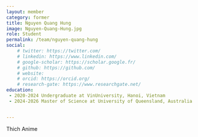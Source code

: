 ```yaml
---
layout: member
category: former
title: Nguyen Quang Hung
image: Nguyen-Quang-Hung.jpg
role: Student
permalink: /team/nguyen-quang-hung
social:
    # twitter: https://twitter.com/
    # linkedin: https://www.linkedin.com/
    # google-scholar: https://scholar.google.fr/
    # github: https://github.com/
    # website:
    # orcid: https://orcid.org/
    # research-gate: https://www.researchgate.net/
education:
 - 2020-2024 Undergraduate at VinUniversity, Hanoi, Vietnam
 - 2024-2026 Master of Science at University of Queensland, Australia


---
```


Thich Anime
